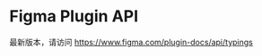 # Figma Plugin API

最新版本，请访问 https://www.figma.com/plugin-docs/api/typings

[](../code/figma.d.ts ':include :type=code typescript')

